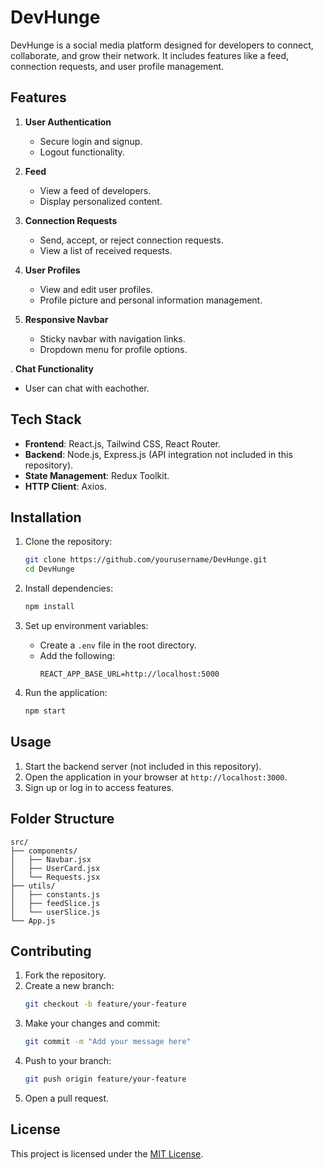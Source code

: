 # DevHunge

DevHunge is a social media platform designed for developers to connect, collaborate, and grow their network. It includes features like a feed, connection requests, and user profile management.

## Features

1. **User Authentication**
   - Secure login and signup.
   - Logout functionality.

2. **Feed**
   - View a feed of developers.
   - Display personalized content.

3. **Connection Requests**
   - Send, accept, or reject connection requests.
   - View a list of received requests.

4. **User Profiles**
   - View and edit user profiles.
   - Profile picture and personal information management.

5. **Responsive Navbar**
   - Sticky navbar with navigation links.
   - Dropdown menu for profile options.

. **Chat Functionality**
   - User can chat with eachother.

## Tech Stack

- **Frontend**: React.js, Tailwind CSS, React Router.
- **Backend**: Node.js, Express.js (API integration not included in this repository).
- **State Management**: Redux Toolkit.
- **HTTP Client**: Axios.

## Installation

1. Clone the repository:
   ```bash
   git clone https://github.com/yourusername/DevHunge.git
   cd DevHunge
   ```

2. Install dependencies:
   ```bash
   npm install
   ```

3. Set up environment variables:
   - Create a `.env` file in the root directory.
   - Add the following:
     ```env
     REACT_APP_BASE_URL=http://localhost:5000
     ```

4. Run the application:
   ```bash
   npm start
   ```

## Usage

1. Start the backend server (not included in this repository).
2. Open the application in your browser at `http://localhost:3000`.
3. Sign up or log in to access features.

## Folder Structure

```
src/
├── components/
│   ├── Navbar.jsx
│   ├── UserCard.jsx
│   └── Requests.jsx
├── utils/
│   ├── constants.js
│   ├── feedSlice.js
│   └── userSlice.js
└── App.js
```

## Contributing

1. Fork the repository.
2. Create a new branch:
   ```bash
   git checkout -b feature/your-feature
   ```
3. Make your changes and commit:
   ```bash
   git commit -m "Add your message here"
   ```
4. Push to your branch:
   ```bash
   git push origin feature/your-feature
   ```
5. Open a pull request.

## License

This project is licensed under the [MIT License](LICENSE).




